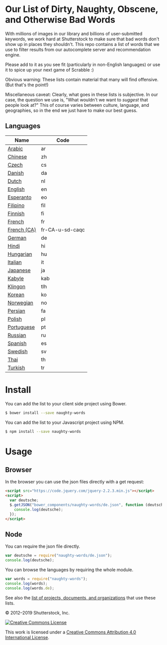 # Our List of Dirty, Naughty, Obscene, and Otherwise Bad Words #

With millions of images in our library and billions of user-submitted keywords, we work hard at Shutterstock to make sure that bad words don't show up in places they shouldn't.  This repo contains a list of words that we use to filter results from our autocomplete server and recommendation engine.

Please add to it as you see fit (particularly in non-English languages) or use it to spice up your next game of Scrabble :)

Obvious warning: These lists contain material that many will find offensive.  (But that's the point!)

Miscellaneous caveat: Clearly, what goes in these lists is subjective.  In our case, the question we use is, "What wouldn't we want to *suggest* that people look at?"  This of course varies between culture, language, and geographies, so in the end we just have to make our best guess.

## Languages


| Name                               | Code              |
| ---------------------------------- | ----------------- |
| [Arabic](https://github.com/LDNOOBW/List-of-Dirty-Naughty-Obscene-and-Otherwise-Bad-Words/blob/master/ar)                       | ar                |
| [Chinese](https://github.com/LDNOOBW/List-of-Dirty-Naughty-Obscene-and-Otherwise-Bad-Words/blob/master/zh)                      | zh                |
| [Czech](https://github.com/LDNOOBW/List-of-Dirty-Naughty-Obscene-and-Otherwise-Bad-Words/blob/master/cs)                        | cs                |
| [Danish](https://github.com/LDNOOBW/List-of-Dirty-Naughty-Obscene-and-Otherwise-Bad-Words/blob/master/da)                       | da                |
| [Dutch](https://github.com/LDNOOBW/List-of-Dirty-Naughty-Obscene-and-Otherwise-Bad-Words/blob/master/nl)                        | nl                |
| [English](https://github.com/LDNOOBW/List-of-Dirty-Naughty-Obscene-and-Otherwise-Bad-Words/blob/master/en)                      | en                |
| [Esperanto](https://github.com/LDNOOBW/List-of-Dirty-Naughty-Obscene-and-Otherwise-Bad-Words/blob/master/eo)                    | eo                |
| [Filipino](https://github.com/LDNOOBW/List-of-Dirty-Naughty-Obscene-and-Otherwise-Bad-Words/blob/master/fil)                    | fil               |
| [Finnish](https://github.com/LDNOOBW/List-of-Dirty-Naughty-Obscene-and-Otherwise-Bad-Words/blob/master/fi)                      | fi                |
| [French](https://github.com/LDNOOBW/List-of-Dirty-Naughty-Obscene-and-Otherwise-Bad-Words/blob/master/fr)                       | fr                |
| [French (CA)](https://github.com/LDNOOBW/List-of-Dirty-Naughty-Obscene-and-Otherwise-Bad-Words/blob/master/fr-CA-u-sd-caqc)     | fr-CA-u-sd-caqc   |
| [German](https://github.com/LDNOOBW/List-of-Dirty-Naughty-Obscene-and-Otherwise-Bad-Words/blob/master/de)                       | de                |
| [Hindi](https://github.com/LDNOOBW/List-of-Dirty-Naughty-Obscene-and-Otherwise-Bad-Words/blob/master/hi)                        | hi                |
| [Hungarian](https://github.com/LDNOOBW/List-of-Dirty-Naughty-Obscene-and-Otherwise-Bad-Words/blob/master/hu)                    | hu                |
| [Italian](https://github.com/LDNOOBW/List-of-Dirty-Naughty-Obscene-and-Otherwise-Bad-Words/blob/master/it)                      | it                |
| [Japanese](https://github.com/LDNOOBW/List-of-Dirty-Naughty-Obscene-and-Otherwise-Bad-Words/blob/master/ja)                     | ja                |
| [Kabyle](https://github.com/LDNOOBW/List-of-Dirty-Naughty-Obscene-and-Otherwise-Bad-Words/blob/master/kab)                      | kab               |
| [Klingon](https://github.com/LDNOOBW/List-of-Dirty-Naughty-Obscene-and-Otherwise-Bad-Words/blob/master/tlh)                     | tlh               |
| [Korean](https://github.com/LDNOOBW/List-of-Dirty-Naughty-Obscene-and-Otherwise-Bad-Words/blob/master/ko)                       | ko                |
| [Norwegian](https://github.com/LDNOOBW/List-of-Dirty-Naughty-Obscene-and-Otherwise-Bad-Words/blob/master/no)                    | no                |
| [Persian](https://github.com/LDNOOBW/List-of-Dirty-Naughty-Obscene-and-Otherwise-Bad-Words/blob/master/fa)                      | fa                |
| [Polish](https://github.com/LDNOOBW/List-of-Dirty-Naughty-Obscene-and-Otherwise-Bad-Words/blob/master/pl)                       | pl                |
| [Portuguese](https://github.com/LDNOOBW/List-of-Dirty-Naughty-Obscene-and-Otherwise-Bad-Words/blob/master/pt)                   | pt                |
| [Russian](https://github.com/LDNOOBW/List-of-Dirty-Naughty-Obscene-and-Otherwise-Bad-Words/blob/master/ru)                      | ru                |
| [Spanish](https://github.com/LDNOOBW/List-of-Dirty-Naughty-Obscene-and-Otherwise-Bad-Words/blob/master/es)                      | es                |
| [Swedish](https://github.com/LDNOOBW/List-of-Dirty-Naughty-Obscene-and-Otherwise-Bad-Words/blob/master/sv)                      | sv                |
| [Thai](https://github.com/LDNOOBW/List-of-Dirty-Naughty-Obscene-and-Otherwise-Bad-Words/blob/master/th)                         | th                |
| [Turkish](https://github.com/LDNOOBW/List-of-Dirty-Naughty-Obscene-and-Otherwise-Bad-Words/blob/master/tr)                      | tr                |


# Install

You can add the list to your client side project using Bower.

```bash
$ bower install --save naughty-words
```

You can add the list to your Javascript project using NPM.


```bash
$ npm install --save naughty-words
```

# Usage

## Browser

In the browser you can use the json files directly with a get request:

```html
<script src="https://code.jquery.com/jquery-2.2.3.min.js"></script>
<script>
  var deutsche;
  $.getJSON("bower_components/naughty-words/de.json", function (deutsche) {
    console.log(deutsche);
  });
</script>
```

## Node

You can require the json file directly.

```javascript
var deutsche = require("naughty-words/de.json");
console.log(deutsche);
```

You can browse the languages by requiring the whole module.

```javascript
var words = require("naughty-words");
console.log(words);
console.log(words.de);
```


See also the [list of projects, documents, and organizations](https://github.com/LDNOOBW/List-of-Dirty-Naughty-Obscene-and-Otherwise-Bad-Words/blob/master/USERS.md) that use these lists.

© 2012–2019 Shutterstock, Inc.

[![Creative Commons License](http://i.creativecommons.org/l/by/4.0/80x15.png)](http://creativecommons.org/licenses/by/4.0/)

This work is licensed under a [Creative Commons Attribution 4.0 International License](http://creativecommons.org/licenses/by/4.0/).

